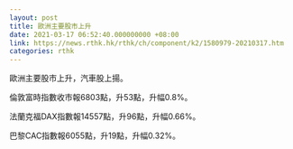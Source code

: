 ```yaml
---
layout: post
title: 歐洲主要股市上升
date: 2021-03-17 06:52:40.000000000 +08:00
link: https://news.rthk.hk/rthk/ch/component/k2/1580979-20210317.htm
categories: rthk
---
```


歐洲主要股市上升，汽車股上揚。

倫敦富時指數收市報6803點，升53點，升幅0.8%。

法蘭克福DAX指數報14557點，升96點，升幅0.66%。

巴黎CAC指數報6055點，升19點，升幅0.32%。
